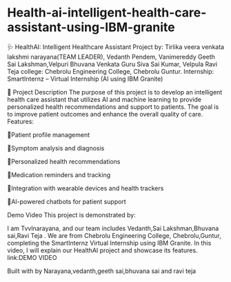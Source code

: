 # Health-ai-intelligent-health-care-assistant-using-IBM-granite

🩺 HealthAI: Intelligent Healthcare Assistant
Project by: Tirlika veera venkata lakshmi narayana(TEAM LEADER), Vedanth Pendem, Vanimereddy Geeth Sai Lakshman,Velpuri Bhuvana Venkata Guru Siva Sai Kumar, Velpula Ravi Teja college: Chebrolu Engineering College, Chebrolu Guntur. Internship: SmartInternz – Virtual Internship (AI using IBM Granite)

📌 Project Description
The purpose of this project is to develop an intelligent health care assistant that utilizes AI and machine learning to provide personalized health recommendations and support to patients. The goal is to improve patient outcomes and enhance the overall quality of care. Features:

💬Patient profile management

💬Symptom analysis and diagnosis

💬Personalized health recommendations

💬Medication reminders and tracking

💬Integration with wearable devices and health trackers

💬AI-powered chatbots for patient support

Demo Video
This project is demonstrated by:

I am Tvvlnarayana, and our team includes Vedanth,Sai Lakshman,Bhuvana sai,Ravi Teja . We are from  Chebrolu Engineering College, Chebrolu,Guntur, completing the SmartInternz Virtual Internship using IBM Granite. In this video, I will explain our HealthAI project and showcase its features.
link:DEMO VIDEO



Built with by Narayana,vedanth,geeth sai,bhuvana sai and ravi teja

